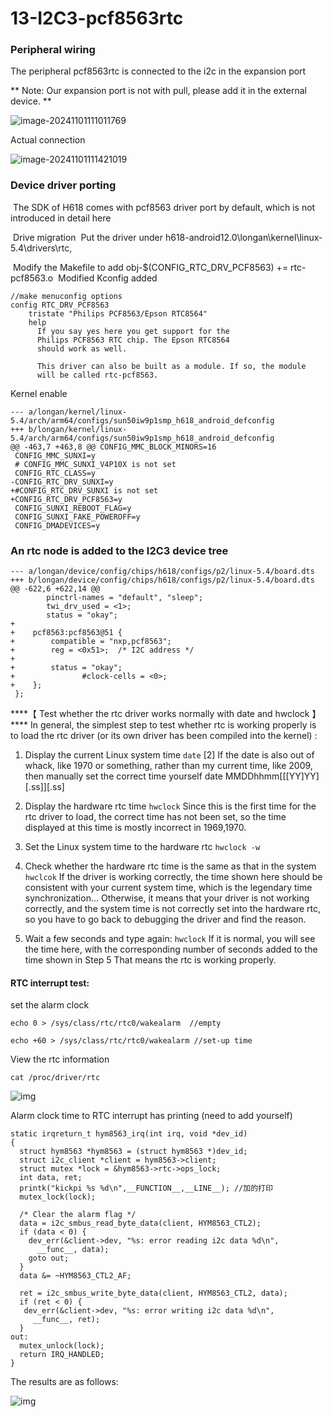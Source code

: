 # 13-I2C3-pcf8563rtc

### Peripheral wiring

The peripheral pcf8563rtc is connected to the i2c in the expansion port

** Note: Our expansion port is not with pull, please add it in the external device. **

![image-20241101111011769](http://tanzhtanzh.oss-cn-shenzhen.aliyuncs.com/img/image-20241101111011769.png)

Actual connection

![image-20241101111421019](http://tanzhtanzh.oss-cn-shenzhen.aliyuncs.com/img/image-20241101111421019.png)

###  Device driver porting

​	The SDK of H618 comes with pcf8563 driver port by default, which is not introduced in detail here

​	Drive migration
​	Put the driver under h618-android12.0\longan\kernel\linux-5.4\drivers\rtc,

​	Modify the Makefile to add obj-$(CONFIG_RTC_DRV_PCF8563) += rtc-pcf8563.o
​	Modified Kconfig added

```
//make menuconfig options
config RTC_DRV_PCF8563
	tristate "Philips PCF8563/Epson RTC8564"
	help
	  If you say yes here you get support for the
	  Philips PCF8563 RTC chip. The Epson RTC8564
	  should work as well.

	  This driver can also be built as a module. If so, the module
	  will be called rtc-pcf8563.

```

Kernel enable

```
--- a/longan/kernel/linux-5.4/arch/arm64/configs/sun50iw9p1smp_h618_android_defconfig
+++ b/longan/kernel/linux-5.4/arch/arm64/configs/sun50iw9p1smp_h618_android_defconfig
@@ -463,7 +463,8 @@ CONFIG_MMC_BLOCK_MINORS=16
 CONFIG_MMC_SUNXI=y
 # CONFIG_MMC_SUNXI_V4P10X is not set
 CONFIG_RTC_CLASS=y
-CONFIG_RTC_DRV_SUNXI=y
+#CONFIG_RTC_DRV_SUNXI is not set
+CONFIG_RTC_DRV_PCF8563=y
 CONFIG_SUNXI_REBOOT_FLAG=y
 CONFIG_SUNXI_FAKE_POWEROFF=y
 CONFIG_DMADEVICES=y

```

### An rtc node is added to the I2C3 device tree

```
--- a/longan/device/config/chips/h618/configs/p2/linux-5.4/board.dts
+++ b/longan/device/config/chips/h618/configs/p2/linux-5.4/board.dts
@@ -622,6 +622,14 @@
        pinctrl-names = "default", "sleep";
        twi_drv_used = <1>;
        status = "okay";
+
+    pcf8563:pcf8563@51 {
+        compatible = "nxp,pcf8563";
+        reg = <0x51>;  /* I2C address */
+
+        status = "okay";
+               #clock-cells = <0>;
+    };
 };

```

***\*【 Test whether the rtc driver works normally with date and hwclock 】
**** In general, the simplest step to test whether rtc is working properly is to load the rtc driver (or its own driver has been compiled into the kernel) :

1. Display the current Linux system time
  `date`
  [2] If the date is also out of whack, like 1970 or something, rather than my current time, like 2009, then manually set the correct time yourself
  date MMDDhhmm[[[YY]YY][.ss]][.ss]

2. Display the hardware rtc time
  `hwclock`
  Since this is the first time for the rtc driver to load, the correct time has not been set, so the time displayed at this time is mostly incorrect in 1969,1970.

3. Set the Linux system time to the hardware rtc
  `hwclock -w`

4. Check whether the hardware rtc time is the same as that in the system
  `hwclcok`
  If the driver is working correctly, the time shown here should be consistent with your current system time, which is the legendary time synchronization...
  Otherwise, it means that your driver is not working correctly, and the system time is not correctly set into the hardware rtc, so you have to go back to debugging the driver and find the reason.

5. Wait a few seconds and type again:
  `hwclock`
  If it is normal, you will see the time here, with the corresponding number of seconds added to the time shown in Step 5
  That means the rtc is working properly.

  

#### RTC interrupt test:

set the alarm clock

```
echo 0 > /sys/class/rtc/rtc0/wakealarm  //empty

echo +60 > /sys/class/rtc/rtc0/wakealarm //set-up time 
```

View the rtc information

`cat /proc/driver/rtc`



![img](http://tanzhtanzh.oss-cn-shenzhen.aliyuncs.com/img/wps1.jpg) 

Alarm clock time to RTC interrupt has printing (need to add yourself)

```
static irqreturn_t hym8563_irq(int irq, void *dev_id)
{
  struct hym8563 *hym8563 = (struct hym8563 *)dev_id;
  struct i2c_client *client = hym8563->client;
  struct mutex *lock = &hym8563->rtc->ops_lock;
  int data, ret;
  printk("kickpi %s %d\n",__FUNCTION__,__LINE__); //加的打印
  mutex_lock(lock);

  /* Clear the alarm flag */
  data = i2c_smbus_read_byte_data(client, HYM8563_CTL2);
  if (data < 0) {
    dev_err(&client->dev, "%s: error reading i2c data %d\n",
      __func__, data);
    goto out;
  }
  data &= ~HYM8563_CTL2_AF;
  
  ret = i2c_smbus_write_byte_data(client, HYM8563_CTL2, data);
  if (ret < 0) {
   dev_err(&client->dev, "%s: error writing i2c data %d\n",
     __func__, ret);
  }
out:
  mutex_unlock(lock);
  return IRQ_HANDLED;
}
```

The results are as follows:

![img](http://tanzhtanzh.oss-cn-shenzhen.aliyuncs.com/img/wps2.jpg)
